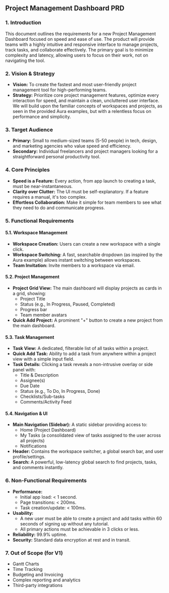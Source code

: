 ## Project Management Dashboard PRD

### 1. Introduction

This document outlines the requirements for a new Project Management Dashboard focused on speed and ease of use. The product will provide teams with a highly intuitive and responsive interface to manage projects, track tasks, and collaborate effectively. The primary goal is to minimize complexity and latency, allowing users to focus on their work, not on navigating the tool.

### 2. Vision & Strategy

*   **Vision:** To create the fastest and most user-friendly project management tool for high-performing teams.
*   **Strategy:** Prioritize core project management features, optimize every interaction for speed, and maintain a clean, uncluttered user interface. We will build upon the familiar concepts of workspaces and projects, as seen in the provided Aura examples, but with a relentless focus on performance and simplicity.

### 3. Target Audience

*   **Primary:** Small to medium-sized teams (5-50 people) in tech, design, and marketing agencies who value speed and efficiency.
*   **Secondary:** Individual freelancers and project managers looking for a straightforward personal productivity tool.

### 4. Core Principles

*   **Speed is a Feature:** Every action, from app launch to creating a task, must be near-instantaneous.
*   **Clarity over Clutter:** The UI must be self-explanatory. If a feature requires a manual, it's too complex.
*   **Effortless Collaboration:** Make it simple for team members to see what they need to do and communicate progress.

### 5. Functional Requirements

#### 5.1. Workspace Management
*   **Workspace Creation:** Users can create a new workspace with a single click.
*   **Workspace Switching:** A fast, searchable dropdown (as inspired by the Aura example) allows instant switching between workspaces.
*   **Team Invitation:** Invite members to a workspace via email.

#### 5.2. Project Management
*   **Project Grid View:** The main dashboard will display projects as cards in a grid, showing:
    *   Project Title
    *   Status (e.g., In Progress, Paused, Completed)
    *   Progress bar
    *   Team member avatars
*   **Quick Add Project:** A prominent "+" button to create a new project from the main dashboard.

#### 5.3. Task Management
*   **Task View:** A dedicated, filterable list of all tasks within a project.
*   **Quick Add Task:** Ability to add a task from anywhere within a project view with a simple input field.
*   **Task Details:** Clicking a task reveals a non-intrusive overlay or side panel with:
    *   Title & Description
    *   Assignee(s)
    *   Due Date
    *   Status (e.g., To Do, In Progress, Done)
    *   Checklists/Sub-tasks
    *   Comments/Activity Feed

#### 5.4. Navigation & UI
*   **Main Navigation (Sidebar):** A static sidebar providing access to:
    *   Home (Project Dashboard)
    *   My Tasks (a consolidated view of tasks assigned to the user across all projects)
    *   Notifications
*   **Header:** Contains the workspace switcher, a global search bar, and user profile/settings.
*   **Search:** A powerful, low-latency global search to find projects, tasks, and comments instantly.

### 6. Non-Functional Requirements

*   **Performance:**
    *   Initial app load: < 1 second.
    *   Page transitions: < 200ms.
    *   Task creation/update: < 100ms.
*   **Usability:**
    *   A new user must be able to create a project and add tasks within 60 seconds of signing up without any tutorial.
    *   All primary actions must be achievable in 3 clicks or less.
*   **Reliability:** 99.9% uptime.
*   **Security:** Standard data encryption at rest and in transit.

### 7. Out of Scope (for V1)

*   Gantt Charts
*   Time Tracking
*   Budgeting and Invoicing
*   Complex reporting and analytics
*   Third-party integrations

